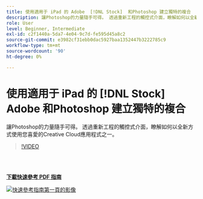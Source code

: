 ```yaml
---
title: 使用適用于 iPad 的 Adobe  [!DNL Stock]  和Photoshop 建立獨特的複合
description: 讓Photoshop的力量隨手可得。 透過重新工程的觸控式介面，瞭解如何以全新方式使用您喜愛的Creative Cloud應用程式之一
role: User
level: Beginner, Intermediate
exl-id: c2f1440a-5da7-4e04-9c7d-fe595d45a8c2
source-git-commit: e3982cf31ebb0dac5927baa1352447b3222785c9
workflow-type: tm+mt
source-wordcount: '90'
ht-degree: 0%

---
```


# 使用適用于 iPad 的 [!DNL Stock] Adobe 和Photoshop 建立獨特的複合

讓Photoshop的力量隨手可得。 透過重新工程的觸控式介面，瞭解如何以全新方式使用您喜愛的Creative Cloud應用程式之一。

>[!VIDEO](https://video.tv.adobe.com/v/331004?hidetitle=true)

<br> 

[**下載快速參考 PDF 指南**](../quick-reference/GettoknowPhotoshopontheiPad.pdf)

[![快速參考指南第一頁的影像](assets/GettoknowPhotoshopontheiPadPage1.png)](../quick-reference/GettoknowPhotoshopontheiPad.pdf)
